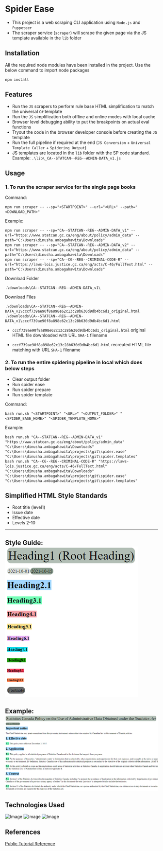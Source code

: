 # Spider Ease
- This project is a web scraping CLI application using `Node.js` and `Puppeteer`
- The scraper service (`scraper`) will scrape the given page via the JS template available in the `lib` folder

## Installation
All the required node modules have been installed in the project. Use the below command to import node packages

```
npm install
```
## Features
- Run the `JS` scrapers to perform rule base HTML simplification to match the universal `C#` template
- Run the `JS` simplification both offline and online modes with local cache
- Browser level debugging ability to put the breakpoints on actual eval functions
- Tryout the code in the browser developer console before creating the `JS` template
- Run the full pipeline if required at the end (`JS Conversion` + `Universal Template Caller` + `Spidering Output`)
- JS templates are located in the `lib` folder with the SP code standard. Example: `.\lib\_CA--STATCAN--REG--ADMIN-DATA_v1.js`
 
## Usage

### 1. To run the scraper service for the single page books

Command:
```
npm run scraper -- --sp="<STARTPOINT>" --url="<URL>" --path="<DOWNLOAD_PATH>"
```

Example:
```
npm run scraper -- --sp="CA--STATCAN--REG--ADMIN-DATA_v1" --url="https://www.statcan.gc.ca/eng/about/policy/admin_data" --path="C:\Users\dinusha.ambagahawita\Downloads"
npm run scraper -- --sp="CA--STATCAN--REG--ADMIN-DATA_v2" --url="https://www.statcan.gc.ca/eng/about/policy/admin_data" --path="C:\Users\dinusha.ambagahawita\Downloads"
npm run scraper -- --sp="CA--CG--REG--CRIMINAL-CODE-R" --url="https://laws-lois.justice.gc.ca/eng/acts/C-46/FullText.html" --path="C:\Users\dinusha.ambagahawita\Downloads"
```

Download Folder
```
.\downloads\CA--STATCAN--REG--ADMIN-DATA_v1\
```

Download Files
```
.\downloads\CA--STATCAN--REG--ADMIN-DATA_v1\cccf739ae90f8a898e62c13c28b630d9db4bc6d1_original.html
.\downloads\CA--STATCAN--REG--ADMIN-DATA_v1\cccf739ae90f8a898e62c13c28b630d9db4bc6d1.html
```

- `cccf739ae90f8a898e62c13c28b630d9db4bc6d1_original.html` original HTML file downloaded with URL `SHA-1` filename

- `cccf739ae90f8a898e62c13c28b630d9db4bc6d1.html` recreated HTML file matching with URL `SHA-1` filename

### 2. To run the entire spidering pipeline in local which does below steps
- Clear output folder
- Run spider ease
- Run spider prepare
- Run spider template

Command:
```
bash run.sh "<STARTPOINT>" "<URL>" "<OUTPUT_FOLDER>" "<SPIDER_EASE_HOME>" "<SPIDER_TEMPLATE_HOME>"
```

Example:
```
bash run.sh "CA--STATCAN--REG--ADMIN-DATA_v1" "https://www.statcan.gc.ca/eng/about/policy/admin_data" "C:\Users\dinusha.ambagahawita\Downloads" "C:\Users\dinusha.ambagahawita\projects\git\spider.ease" "C:\Users\dinusha.ambagahawita\projects\git\spider.templates"
bash run.sh "CA--CG--REG--CRIMINAL-CODE-R" "https://laws-lois.justice.gc.ca/eng/acts/C-46/FullText.html" "C:\Users\dinusha.ambagahawita\Downloads" "C:\Users\dinusha.ambagahawita\projects\git\spider.ease" "C:\Users\dinusha.ambagahawita\projects\git\spider.templates"
```

## Simplified HTML Style Standards
- Root title (level1)
- Issue date
- Effective date
- Levels 2-10

---
Style Guide:
![Screenshot](colors.png)
---
Example:
![Screenshot](sample.png)
---

## Technologies Used
![Image](https://static.javatpoint.com/images/javascript/javascript_logo.png)
![Image](https://user-images.githubusercontent.com/10379601/29446482-04f7036a-841f-11e7-9872-91d1fc2ea683.png)
![Image](https://miro.medium.com/max/600/1*AJTB4eViV7eQeOC9uUGABw.png)

## References
[Public Tutorial Reference](https://www.digitalocean.com/community/tutorials/how-to-scrape-a-website-using-node-js-and-puppeteer)